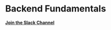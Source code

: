 # Backend Fundamentals

**[Join the Slack Channel](https://join.slack.com%2Ft%2Fdevrestfulspa%2Fshared_invite%2FenQtNzMwNjU5NDA1NzY1LTBhY2NhOTFmZjQ3MzI2OTc2YWRmNTlhYTQ2NDE2ZjIyYzQyOWExMWNkZmYwMGJmYTE3MTc3NzBhZjUxZDZhYjY)**
